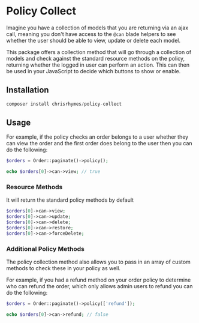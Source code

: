 # Policy Collect

Imagine you have a collection of models that you are returning via an ajax call, meaning you don't have access to the `@can` blade helpers to see whether the user should be able to view, update or delete each model. 

This package offers a collection method that will go through a collection of models and check against the standard resource methods on the policy, returning whether the logged in user can perform an action. This can then be used in your JavaScript to decide which buttons to show or enable.

## Installation
```php
composer install chrisrhymes/policy-collect
```

## Usage

For example, if the policy checks an order belongs to a user whether they can view the order and the first order does belong to the user then you can do the following:

```php
$orders = Order::paginate()->policy();

echo $orders[0]->can->view; // true 
```

### Resource Methods

It will return the standard policy methods by default

```php
$orders[0]->can->view;
$orders[0]->can->update;
$orders[0]->can->delete;
$orders[0]->can->restore;
$orders[0]->can->forceDelete;
```

### Additional Policy Methods

The policy collection method also allows you to pass in an array of custom methods to check these in your policy as well.

For example, if you had a refund method on your order policy to determine who can refund the order, which only allows admin users to refund you can do the following:

```php
$orders = Order::paginate()->policy(['refund']);

echo $orders[0]->can->refund; // false
```


